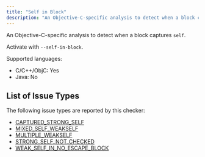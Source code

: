 ```yaml
---
title: "Self in Block"
description: "An Objective-C-specific analysis to detect when a block captures `self`."
---
```


An Objective-C-specific analysis to detect when a block captures `self`.

Activate with `--self-in-block`.

Supported languages:
- C/C++/ObjC: Yes
- Java: No



## List of Issue Types

The following issue types are reported by this checker:
- [CAPTURED_STRONG_SELF](/docs/1.0.0/all-issue-types#captured_strong_self)
- [MIXED_SELF_WEAKSELF](/docs/1.0.0/all-issue-types#mixed_self_weakself)
- [MULTIPLE_WEAKSELF](/docs/1.0.0/all-issue-types#multiple_weakself)
- [STRONG_SELF_NOT_CHECKED](/docs/1.0.0/all-issue-types#strong_self_not_checked)
- [WEAK_SELF_IN_NO_ESCAPE_BLOCK](/docs/1.0.0/all-issue-types#weak_self_in_no_escape_block)
